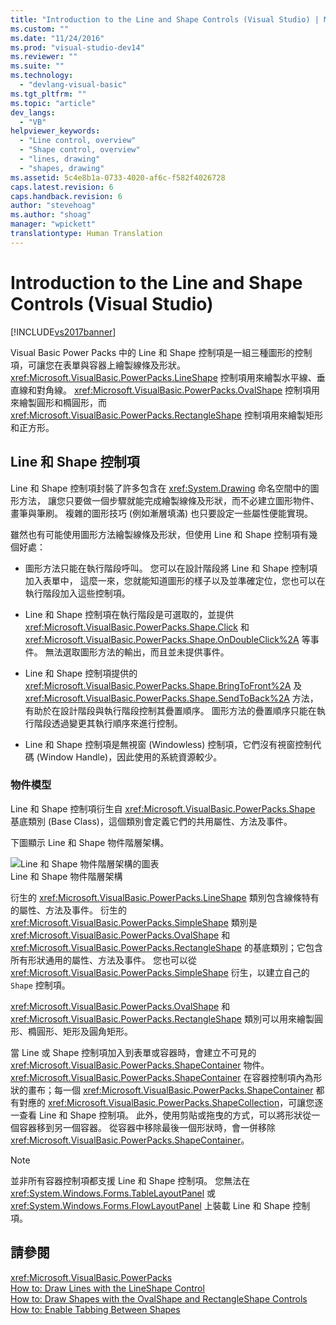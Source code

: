 ```yaml
---
title: "Introduction to the Line and Shape Controls (Visual Studio) | Microsoft Docs"
ms.custom: ""
ms.date: "11/24/2016"
ms.prod: "visual-studio-dev14"
ms.reviewer: ""
ms.suite: ""
ms.technology: 
  - "devlang-visual-basic"
ms.tgt_pltfrm: ""
ms.topic: "article"
dev_langs: 
  - "VB"
helpviewer_keywords: 
  - "Line control, overview"
  - "Shape control, overview"
  - "lines, drawing"
  - "shapes, drawing"
ms.assetid: 5c4e8b1a-0733-4020-af6c-f582f4026728
caps.latest.revision: 6
caps.handback.revision: 6
author: "stevehoag"
ms.author: "shoag"
manager: "wpickett"
translationtype: Human Translation
---
```

# Introduction to the Line and Shape Controls (Visual Studio)
[!INCLUDE[vs2017banner](../../../csharp/includes/vs2017banner.md)]

Visual Basic Power Packs 中的 Line 和 Shape 控制項是一組三種圖形的控制項，可讓您在表單與容器上繪製線條及形狀。  <xref:Microsoft.VisualBasic.PowerPacks.LineShape> 控制項用來繪製水平線、垂直線和對角線。  <xref:Microsoft.VisualBasic.PowerPacks.OvalShape> 控制項用來繪製圓形和橢圓形，而 <xref:Microsoft.VisualBasic.PowerPacks.RectangleShape> 控制項用來繪製矩形和正方形。  
  
## Line 和 Shape 控制項  
 Line 和 Shape 控制項封裝了許多包含在 <xref:System.Drawing> 命名空間中的圖形方法，  讓您只要做一個步驟就能完成繪製線條及形狀，而不必建立圖形物件、畫筆與筆刷。  複雜的圖形技巧 \(例如漸層填滿\) 也只要設定一些屬性便能實現。  
  
 雖然也有可能使用圖形方法繪製線條及形狀，但使用 Line 和 Shape 控制項有幾個好處：  
  
-   圖形方法只能在執行階段呼叫。  您可以在設計階段將 Line 和 Shape 控制項加入表單中，  這麼一來，您就能知道圖形的樣子以及並準確定位，您也可以在執行階段加入這些控制項。  
  
-   Line 和 Shape 控制項在執行階段是可選取的，並提供 <xref:Microsoft.VisualBasic.PowerPacks.Shape.Click> 和 <xref:Microsoft.VisualBasic.PowerPacks.Shape.OnDoubleClick%2A> 等事件。  無法選取圖形方法的輸出，而且並未提供事件。  
  
-   Line 和 Shape 控制項提供的 <xref:Microsoft.VisualBasic.PowerPacks.Shape.BringToFront%2A> 及 <xref:Microsoft.VisualBasic.PowerPacks.Shape.SendToBack%2A> 方法，有助於在設計階段與執行階段控制其疊置順序。  圖形方法的疊置順序只能在執行階段透過變更其執行順序來進行控制。  
  
-   Line 和 Shape 控制項是無視窗 \(Windowless\) 控制項，它們沒有視窗控制代碼 \(Window Handle\)，因此使用的系統資源較少。  
  
### 物件模型  
 Line 和 Shape 控制項衍生自 <xref:Microsoft.VisualBasic.PowerPacks.Shape> 基底類別 \(Base Class\)，這個類別會定義它們的共用屬性、方法及事件。  
  
 下圖顯示 Line 和 Shape 物件階層架構。  
  
 ![Line 和 Shape 物件階層架構的圖表](../../../visual-basic/developing-apps/windows-forms/media/lineshapeobject.png "LineShapeObject")  
Line 和 Shape 物件階層架構  
  
 衍生的 <xref:Microsoft.VisualBasic.PowerPacks.LineShape> 類別包含線條特有的屬性、方法及事件。  衍生的 <xref:Microsoft.VisualBasic.PowerPacks.SimpleShape> 類別是 <xref:Microsoft.VisualBasic.PowerPacks.OvalShape> 和 <xref:Microsoft.VisualBasic.PowerPacks.RectangleShape> 的基底類別；它包含所有形狀通用的屬性、方法及事件。  您也可以從 <xref:Microsoft.VisualBasic.PowerPacks.SimpleShape> 衍生，以建立自己的 `Shape` 控制項。  
  
 <xref:Microsoft.VisualBasic.PowerPacks.OvalShape> 和 <xref:Microsoft.VisualBasic.PowerPacks.RectangleShape> 類別可以用來繪製圓形、橢圓形、矩形及圓角矩形。  
  
 當 Line 或 Shape 控制項加入到表單或容器時，會建立不可見的 <xref:Microsoft.VisualBasic.PowerPacks.ShapeContainer> 物件。  <xref:Microsoft.VisualBasic.PowerPacks.ShapeContainer> 在容器控制項內為形狀的畫布；每一個 <xref:Microsoft.VisualBasic.PowerPacks.ShapeContainer> 都有對應的 <xref:Microsoft.VisualBasic.PowerPacks.ShapeCollection>，可讓您逐一查看 Line 和 Shape 控制項。  此外，使用剪貼或拖曳的方式，可以將形狀從一個容器移到另一個容器。  從容器中移除最後一個形狀時，會一併移除 <xref:Microsoft.VisualBasic.PowerPacks.ShapeContainer>。  
  
> [!NOTE]
>  並非所有容器控制項都支援 Line 和 Shape 控制項。  您無法在 <xref:System.Windows.Forms.TableLayoutPanel> 或 <xref:System.Windows.Forms.FlowLayoutPanel> 上裝載 Line 和 Shape 控制項。  
  
## 請參閱  
 <xref:Microsoft.VisualBasic.PowerPacks>   
 [How to: Draw Lines with the LineShape Control](../../../visual-basic/developing-apps/windows-forms/how-to-draw-lines-with-the-lineshape-control-visual-studio.md)   
 [How to: Draw Shapes with the OvalShape and RectangleShape Controls](../../../visual-basic/developing-apps/windows-forms/how-to-draw-shapes-with-the-ovalshape-and-rectangleshape-controls.md)   
 [How to: Enable Tabbing Between Shapes](../../../visual-basic/developing-apps/windows-forms/how-to-enable-tabbing-between-shapes-visual-studio.md)
